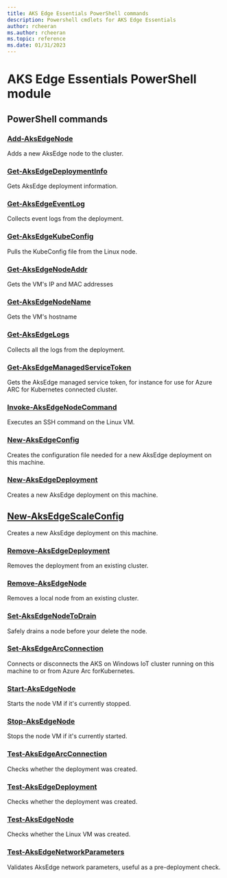 ```yaml
---
title: AKS Edge Essentials PowerShell commands
description: Powershell cmdlets for AKS Edge Essentials 
author: rcheeran
ms.author: rcheeran
ms.topic: reference
ms.date: 01/31/2023
---
```


# AKS Edge Essentials PowerShell module

## PowerShell commands

### [Add-AksEdgeNode](./add-aksedgenode.md)

Adds a new AksEdge node to the cluster.

### [Get-AksEdgeDeploymentInfo](./get-aksedgedeploymentinfo.md)

Gets AksEdge deployment information.

### [Get-AksEdgeEventLog](./get-aksedgeeventlog.md)

Collects event logs from the deployment.

### [Get-AksEdgeKubeConfig](./get-aksedgekubeconfig.md)

Pulls the KubeConfig file from the Linux node.

### [Get-AksEdgeNodeAddr](./get-aksedgenodeaddr.md)

Gets the VM's IP and MAC addresses

### [Get-AksEdgeNodeName](./get-aksedgenodename.md)

Gets the VM's hostname

### [Get-AksEdgeLogs](./get-aksedgelogs.md)

Collects all the logs from the deployment.

### [Get-AksEdgeManagedServiceToken](./get-aksedgemanagedservicetoken.md)

Gets the AksEdge managed service token, for instance for use for Azure ARC for Kubernetes connected cluster.

### [Invoke-AksEdgeNodeCommand](./invoke-aksedgenodecommand.md)

Executes an SSH command on the Linux VM.

### [New-AksEdgeConfig](./new-aksedgeconfig.md)

Creates the configuration file needed for a new AksEdge deployment on this machine.


### [New-AksEdgeDeployment](./new-aksedgedeployment.md)

Creates a new AksEdge deployment on this machine.

## [New-AksEdgeScaleConfig](./new-aksedgescaleconfig.md)

Creates a new AksEdge deployment on this machine.

### [Remove-AksEdgeDeployment](./remove-aksedgedeployment.md)

Removes the deployment from an existing cluster.

### [Remove-AksEdgeNode](./remove-aksedgenode.md)

Removes a local node from an existing cluster.

### [Set-AksEdgeNodeToDrain](./set-aksedgenodetodrain.md)

Safely drains a node before your delete the node. 

### [Set-AksEdgeArcConnection](./set-aksedgearcconnection.md)

Connects or disconnects the AKS on Windows IoT cluster running on this machine to or from Azure Arc forKubernetes.

### [Start-AksEdgeNode](./start-aksedgenode.md)

Starts the node VM if it's currently stopped.

### [Stop-AksEdgeNode](./stop-aksedgenode.md)

Stops the node VM if it's currently started.

### [Test-AksEdgeArcConnection](./test-aksedgearcconnection.md)

Checks whether the deployment was created.

### [Test-AksEdgeDeployment](./test-aksedgedeployment.md)

Checks whether the deployment was created.

### [Test-AksEdgeNode](./test-aksedgenode.md)

Checks whether the Linux VM was created.

### [Test-AksEdgeNetworkParameters](./test-aksedgenetworkparameters.md)

Validates AksEdge network parameters, useful as a pre-deployment check.
